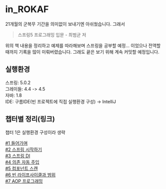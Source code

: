 # in_ROKAF
21개월의 군복무 기간을 의미없이 보내기엔 아쉬웠습니다. 그래서

> 스프링5 프로그래밍 입문 - 최범균 저

위의 책 내용을 정리하고 예제를 따라해보며 스프링을 공부할 예정... 이었으나 전역할 때까지 기록을 많이 미뤄버렸습니다.
그래도 끝은 보기 위해 계속 커밋할 예정입니다.

## 실행환경
스프링: 5.0.2<br>
그레이들: 4.4 -> 4.5<br>
자바: 1.8<br>
IDE: 구름IDE(빈 프로젝트에 직접 실행환경 구성) -> IntelliJ<br>

## 챕터별 정리(링크)
챕터 1은 실행환경 구성이라 생략<br>

[#1 들어가며](#)<br>
[#2 스프링 시작하기](./project_ch02/ch02.md)<br>
[#3 스프링 DI](./project_ch03/ch03.md)<br>
[#4 의존 자동 주입](./project_ch04/ch04.md)<br>
[#5 컴포넌트 스캔](./project_ch05/ch05.md)<br>
[#6 빈 라이프사이클과 범위](./project_ch06/ch06.md)<br>
[#7 AOP 프로그래밍](./project_ch07/ch07.md)<br>
